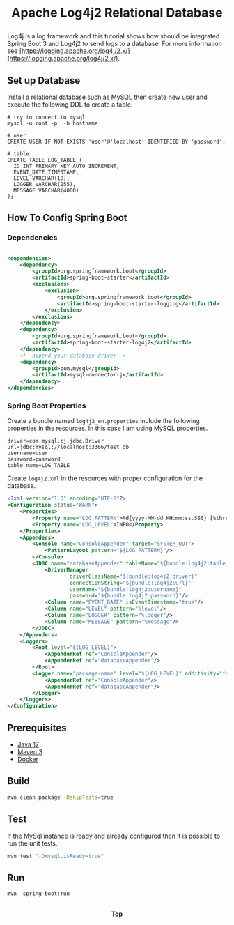 # <p align="center">Apache Log4j2 Relational Database</p>

<p align="justify">

Log4j is a log framework and this tutorial shows how should be integrated Spring Boot 3 and Log4j2 to send logs to a
database. For more information see [https://logging.apache.org/log4j/2.x/](https://logging.apache.org/log4j/2.x/).

</p>

## Set up Database

Install a relational database such as MySQL then create new user and execute the following DDL to create a table.

```shell
# try to connect to mysql
mysql -u root -p  -h hostname
```

```iso92-sql
# user
CREATE USER IF NOT EXISTS 'user'@'localhost' IDENTIFIED BY 'password';

# table
CREATE TABLE LOG_TABLE (
  ID INT PRIMARY KEY AUTO_INCREMENT,
  EVENT_DATE TIMESTAMP,
  LEVEL VARCHAR(10),
  LOGGER VARCHAR(255),
  MESSAGE VARCHAR(4000)
);
```

## How To Config Spring Boot

### Dependencies

```xml

<dependencies>
    <dependency>
        <groupId>org.springframework.boot</groupId>
        <artifactId>spring-boot-starter</artifactId>
        <exclusions>
            <exclusion>
                <groupId>org.springframework.boot</groupId>
                <artifactId>spring-boot-starter-logging</artifactId>
            </exclusion>
        </exclusions>
    </dependency>
    <dependency>
        <groupId>org.springframework.boot</groupId>
        <artifactId>spring-boot-starter-log4j2</artifactId>
    </dependency>
    <!--append your database driver-->
    <dependency>
        <groupId>com.mysql</groupId>
        <artifactId>mysql-connector-j</artifactId>
    </dependency>
</dependencies>
```

### Spring Boot Properties

Create a bundle named `log4j2_en.properties` include the following properties in the resources. In this case I am using
MySQL properties.

```properties
driver=com.mysql.cj.jdbc.Driver
url=jdbc:mysql://localhost:3306/test_db
username=user
password=password
table_name=LOG_TABLE
```

Create `log4j2.xml` in the resources with proper configuration for the database.

```xml
<?xml version="1.0" encoding="UTF-8"?>
<Configuration status="WARN">
    <Properties>
        <Property name="LOG_PATTERN">%d{yyyy-MM-dd HH:mm:ss.SSS} [%thread] %-5level %logger{36} - %msg%n</Property>
        <Property name="LOG_LEVEL">INFO</Property>
    </Properties>
    <Appenders>
        <Console name="ConsoleAppender" target="SYSTEM_OUT">
            <PatternLayout pattern="${LOG_PATTERN}"/>
        </Console>
        <JDBC name="databaseAppender" tableName="${bundle:log4j2:table_name}" bufferSize="1" ignoreExceptions="false">
            <DriverManager
                    driverClassName="${bundle:log4j2:driver}"
                    connectionString="${bundle:log4j2:url}"
                    userName="${bundle:log4j2:username}"
                    password="${bundle:log4j2:password}"/>
            <Column name="EVENT_DATE" isEventTimestamp="true"/>
            <Column name="LEVEL" pattern="%level"/>
            <Column name="LOGGER" pattern="%logger"/>
            <Column name="MESSAGE" pattern="%message"/>
        </JDBC>
    </Appenders>
    <Loggers>
        <Root level="${LOG_LEVEL}">
            <AppenderRef ref="ConsoleAppender"/>
            <AppenderRef ref="databaseAppender"/>
        </Root>
        <Logger name="package-name" level="${LOG_LEVEL}" additivity="false">
            <AppenderRef ref="ConsoleAppender"/>
            <AppenderRef ref="databaseAppender"/>
        </Logger>
    </Loggers>
</Configuration>
```

## Prerequisites

* [Java 17](https://www.oracle.com/de/java/technologies/downloads/)
* [Maven 3](https://maven.apache.org/index.html)
* [Docker](https://www.docker.com/)

## Build

```bash
mvn clean package -DskipTests=true 
```

## Test

If the MySql instance is ready and already configured then it is possible to run the unit tests.

```bash
mvn test "-Dmysql.isReady=true"
```

## Run

```bash
mvn  spring-boot:run
```

##

**<p align="center"> [Top](#apache-log4j2-relational-database) </p>**